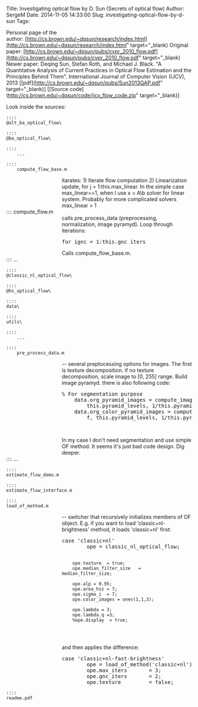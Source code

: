 Title: Investigating optical flow by D. Sun (Secrets of optical flow)
Author: SergeM
Date: 2014-11-05 14:33:00
Slug: investigating-optical-flow-by-d-sun
Tags: 

Personal page of the author:&nbsp;[http://cs.brown.edu/~dqsun/research/index.html](http://cs.brown.edu/~dqsun/research/index.html" target="_blank)
Original paper: [http://cs.brown.edu/~dqsun/pubs/cvpr_2010_flow.pdf](http://cs.brown.edu/~dqsun/pubs/cvpr_2010_flow.pdf" target="_blank)
Newer paper: Deqing Sun, Stefan Roth, and Michael J. Black. "A Quantitative Analysis    of Current Practices in Optical Flow Estimation and the Principles    Behind Them". International Journal of Computer Vision (IJCV), 2013 [[pdf](http://cs.brown.edu/~dqsun/pubs/Sun2013QAP.pdf" target="_blank)] [[Source code](http://cs.brown.edu/~dqsun/code/ijcv_flow_code.zip" target="_blank)]

Look inside the sources:



    ::::
    @alt_ba_optical_flow\

    ::::
    @ba_optical_flow\

    ::::
        ...

    ::::
        compute_flow_base.m
<div style="margin-left: auto; margin-right: 0; width: 70%;">itarates:
1) Iterate flow computation
2) Linearization update, for j = 1:this.max_linear. In the simple case max_linear==1, when I use x = A\b solver for linear system. Probably for more complicated solvers&nbsp; max_linear > 1

</div>
    ::::
        compute_flow.m
<div style="margin-left: auto; margin-right: 0; width: 70%;">calls pre_process_data (preprocessing, normalization, image pyramyd).  Loop through iterations: 
<pre class="brush:cpp">for ignc = 1:this.gnc_iters   
</pre>Calls compute_flow_base.m.  </div>
    ::::
        ...

    ::::
    @classic_nl_optical_flow\

    ::::
    @hs_optical_flow\

    ::::
    data\

    ::::
    utils\

    ::::
        ... 

    ::::
        pre_process_data.m 
<div style="margin-left: auto; margin-right: 0; width: 70%;">-- several preptocessing options for images. The first is texture decomposition.  if no texture decomposition, scale image to [0, 255] range. Build image pyramyd. 
there is also following code:  
<pre class="brush: cpp">% For segmentation purpose
    data.org_pyramid_images = compute_image_pyramid(this.images, f,...
        this.pyramid_levels, 1/this.pyramid_spacing);
    data.org_color_pyramid_images = compute_image_pyramid(this.color_images,...
        f, this.pyramid_levels, 1/this.pyramid_spacing);

</pre>In my case I don't need segmentation and use simple OF method. It seems it's just bad code design. Dig deeper.  </div>
    ::::
        ... 

    ::::
    estimate_flow_demo.m

    ::::
    estimate_flow_interface.m 

    ::::
    load_of_method.m

<div style="margin-left: auto; margin-right: 0; width: 70%;">-- switcher that recursively initializes members of OF object. E.g. if you want to load 'classic+nl-brightness' method, it loads 'classic+nl' first: 
<pre class="brush: cpp">case 'classic+nl'        
        ope = classic_nl_optical_flow;
        
        ope.texture  = true;
        ope.median_filter_size   = median_filter_size;
        
        ope.alp = 0.95;
        ope.area_hsz = 7;
        ope.sigma_i  = 7;
        ope.color_images = ones(1,1,3);
        
        ope.lambda = 3;
        ope.lambda_q =3;
        %ope.display  = true;    
</pre>and then applies the difference: 
<pre class="brush: cpp">case 'classic+nl-fast-brightness'
        ope = load_of_method('classic+nl');        
        ope.max_iters       = 3;
        ope.gnc_iters       = 2;
        ope.texture         = false;
</pre></div>
    ::::
    readme.pdf
</div></div>